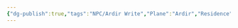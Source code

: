 ```yaml
---
{"dg-publish":true,"tags":"NPC/Ardir Write","Plane":"Ardir","Residence":"Nalt-Shatap","permalink":"/npc/oreg/","dgHomeLink":false,"dgPassFrontmatter":true}
---
```

